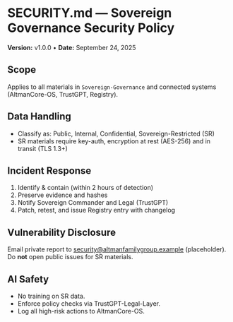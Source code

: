 # SECURITY.md — Sovereign Governance Security Policy
**Version:** v1.0.0 • **Date:** September 24, 2025

## Scope
Applies to all materials in `Sovereign-Governance` and connected systems (AltmanCore-OS, TrustGPT, Registry).

## Data Handling
- Classify as: Public, Internal, Confidential, Sovereign-Restricted (SR)
- SR materials require key-auth, encryption at rest (AES-256) and in transit (TLS 1.3+)

## Incident Response
1. Identify & contain (within 2 hours of detection)  
2. Preserve evidence and hashes  
3. Notify Sovereign Commander and Legal (TrustGPT)  
4. Patch, retest, and issue Registry entry with changelog

## Vulnerability Disclosure
Email private report to security@altmanfamilygroup.example (placeholder). Do **not** open public issues for SR materials.

## AI Safety
- No training on SR data.  
- Enforce policy checks via TrustGPT-Legal-Layer.  
- Log all high-risk actions to AltmanCore-OS.

